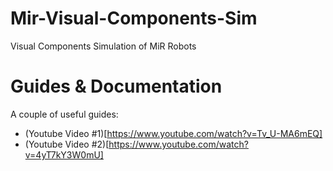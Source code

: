 # Mir-Visual-Components-Sim
Visual Components Simulation of MiR Robots

# Guides & Documentation

A couple of useful guides: 

* (Youtube Video #1)[https://www.youtube.com/watch?v=Tv_U-MA6mEQ]
* (Youtube Video #2)[https://www.youtube.com/watch?v=4yT7kY3W0mU]

